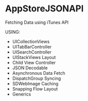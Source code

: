 # AppStoreJSONAPI
Fetching Data using iTunes API

USING:

- UICollectionViews
- UITabBarController
- UISearchController
- UIStackViews Layout
- Child View Controller
- JSON Decodable
- Asynchronous Data Fetch
- DispatchGroup Syncing
- SDWebImage Caching
- Snapping Flow Layout
- Generics



